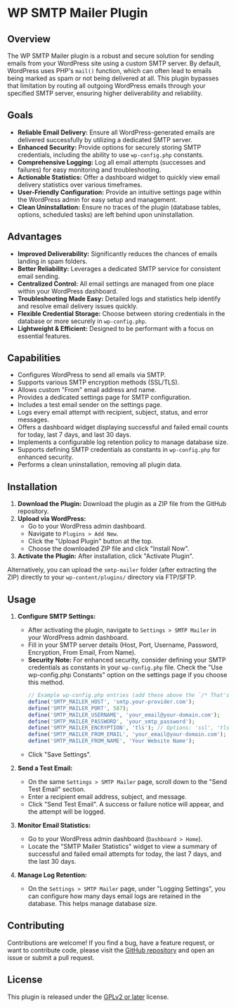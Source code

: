 # WP SMTP Mailer Plugin

## Overview

The WP SMTP Mailer plugin is a robust and secure solution for sending emails from your WordPress site using a custom SMTP server. By default, WordPress uses PHP's `mail()` function, which can often lead to emails being marked as spam or not being delivered at all. This plugin bypasses that limitation by routing all outgoing WordPress emails through your specified SMTP server, ensuring higher deliverability and reliability.

## Goals

*   **Reliable Email Delivery:** Ensure all WordPress-generated emails are delivered successfully by utilizing a dedicated SMTP server.
*   **Enhanced Security:** Provide options for securely storing SMTP credentials, including the ability to use `wp-config.php` constants.
*   **Comprehensive Logging:** Log all email attempts (successes and failures) for easy monitoring and troubleshooting.
*   **Actionable Statistics:** Offer a dashboard widget to quickly view email delivery statistics over various timeframes.
*   **User-Friendly Configuration:** Provide an intuitive settings page within the WordPress admin for easy setup and management.
*   **Clean Uninstallation:** Ensure no traces of the plugin (database tables, options, scheduled tasks) are left behind upon uninstallation.

## Advantages

*   **Improved Deliverability:** Significantly reduces the chances of emails landing in spam folders.
*   **Better Reliability:** Leverages a dedicated SMTP service for consistent email sending.
*   **Centralized Control:** All email settings are managed from one place within your WordPress dashboard.
*   **Troubleshooting Made Easy:** Detailed logs and statistics help identify and resolve email delivery issues quickly.
*   **Flexible Credential Storage:** Choose between storing credentials in the database or more securely in `wp-config.php`.
*   **Lightweight & Efficient:** Designed to be performant with a focus on essential features.

## Capabilities

*   Configures WordPress to send all emails via SMTP.
*   Supports various SMTP encryption methods (SSL/TLS).
*   Allows custom "From" email address and name.
*   Provides a dedicated settings page for SMTP configuration.
*   Includes a test email sender on the settings page.
*   Logs every email attempt with recipient, subject, status, and error messages.
*   Offers a dashboard widget displaying successful and failed email counts for today, last 7 days, and last 30 days.
*   Implements a configurable log retention policy to manage database size.
*   Supports defining SMTP credentials as constants in `wp-config.php` for enhanced security.
*   Performs a clean uninstallation, removing all plugin data.

## Installation

1.  **Download the Plugin:** Download the plugin as a ZIP file from the GitHub repository.
2.  **Upload via WordPress:**
    *   Go to your WordPress admin dashboard.
    *   Navigate to `Plugins > Add New`.
    *   Click the "Upload Plugin" button at the top.
    *   Choose the downloaded ZIP file and click "Install Now".
3.  **Activate the Plugin:** After installation, click "Activate Plugin".

Alternatively, you can upload the `smtp-mailer` folder (after extracting the ZIP) directly to your `wp-content/plugins/` directory via FTP/SFTP.

## Usage

1.  **Configure SMTP Settings:**
    *   After activating the plugin, navigate to `Settings > SMTP Mailer` in your WordPress admin dashboard.
    *   Fill in your SMTP server details (Host, Port, Username, Password, Encryption, From Email, From Name).
    *   **Security Note:** For enhanced security, consider defining your SMTP credentials as constants in your `wp-config.php` file. Check the "Use wp-config.php Constants" option on the settings page if you choose this method.
        ```php
        // Example wp-config.php entries (add these above the `/* That's all, stop editing! Happy blogging. */` line)
        define('SMTP_MAILER_HOST', 'smtp.your-provider.com');
        define('SMTP_MAILER_PORT', 587);
        define('SMTP_MAILER_USERNAME', 'your_email@your-domain.com');
        define('SMTP_MAILER_PASSWORD', 'your_smtp_password');
        define('SMTP_MAILER_ENCRYPTION', 'tls'); // Options: 'ssl', 'tls', or '' for none
        define('SMTP_MAILER_FROM_EMAIL', 'your_email@your-domain.com');
        define('SMTP_MAILER_FROM_NAME', 'Your Website Name');
        ```
    *   Click "Save Settings".

2.  **Send a Test Email:**
    *   On the same `Settings > SMTP Mailer` page, scroll down to the "Send Test Email" section.
    *   Enter a recipient email address, subject, and message.
    *   Click "Send Test Email". A success or failure notice will appear, and the attempt will be logged.

3.  **Monitor Email Statistics:**
    *   Go to your WordPress admin dashboard (`Dashboard > Home`).
    *   Locate the "SMTP Mailer Statistics" widget to view a summary of successful and failed email attempts for today, the last 7 days, and the last 30 days.

4.  **Manage Log Retention:**
    *   On the `Settings > SMTP Mailer` page, under "Logging Settings", you can configure how many days email logs are retained in the database. This helps manage database size.

## Contributing

Contributions are welcome! If you find a bug, have a feature request, or want to contribute code, please visit the [GitHub repository](https://github.com/serhanco/wpsmtp) and open an issue or submit a pull request.

## License

This plugin is released under the [GPLv2 or later](https://www.gnu.org/licenses/gpl-2.0.html) license.